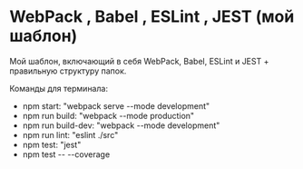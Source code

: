 # WebPack , Babel , ESLint , JEST (мой шаблон)

Мой шаблон, включающий в себя WebPack, Babel, ESLint и JEST + правильную структуру папок.

Команды для терминала:
- npm start: "webpack serve --mode development"
- npm run build: "webpack --mode production"
- npm run build-dev: "webpack --mode development"
- npm run lint: "eslint ./src"
- npm test: "jest"
- npm test -- --coverage